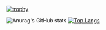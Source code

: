 [![trophy](https://github-profile-trophy.vercel.app/?username=ishikurakoma)](https://github.com/ishikurakoma)

![Anurag's GitHub stats](https://github-readme-stats.vercel.app/api?username=ishikurakoma&show=reviews,discussions_started,discussions_answered,prs_merged,prs_merged_percentage)
[![Top Langs](https://github-readme-stats.vercel.app/api/top-langs/?username=ishikurakoma)](https://github.com/ishikurakoma)

